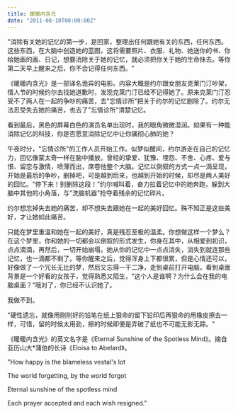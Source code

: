 ```yaml
---
title: 暖暖内含光
date: "2011-08-10T00:00:00Z"
---
```


"消除有关她的记忆的第一步，是回家，整理出任何跟她有关的东西，任何东西。这些东西，在大脑中创造她的蓝图，这将需要照片、衣服、礼物、她送你的书、你给她画的画、日记，想要消除关于她的记忆，就必须把你关于她的生命抹去。等你第二天早上醒来之后，你不会记得任何东西。"

《暖暖内含光》是一部译名诡异的电影。内容大概是约尔跟女朋友克莱门汀吵架，情人节的时候约尔去找她道歉时，发现克莱门汀已经不记得她了。原来克莱门汀忍受不了两人在一起的争吵的痛苦，去"忘情诊所"把关于约尔的记忆删除了。约尔无法忍受失去她的痛苦，也去了"忘情诊所"清楚记忆。

看到最后，黑色的屏幕白色的演员名单出现时，我的眼角微微湿润。如果有一种能消除记忆的科技，你是否愿意消除记忆中让你痛彻心肺的她？

午夜时分，"忘情诊所"的工作人员开始工作。似梦似醒间，约尔游走在自己的记忆力，回忆像蒙太奇一样在脑中播放。曾经的挚爱、犹豫、埋怨、不舍、心疼、爱与恨、留恋与激情，喷薄而出，席卷他整个大脑。记忆以倒叙的方式一点一滴呈现，开始是最后的争吵，删掉吧，可是越到后来，也越到开始的时候，却尽是两人美好的回忆。"停下来！别删除这段！"约尔喊叫着，奋力拉着记忆中的她奔跑，躲到大脑中其他的小角落，与"洗脑机器"抢夺着残余的记忆碎片。

约尔想忘掉失去她的痛苦，却不想失去跟她在一起的美好回忆。殊不知正是这些美好，才让她如此痛苦。

只能在梦里重温和她在一起的美好，真是残忍至极的温柔。你想做这样一个梦么？在这个梦里，你和她的一切都会以倒叙的形式发生，你身在其中，从相爱到初识，点点滴滴，再然后，一切开始崩塌，她从你的记忆中一点点消失，消失到就连那些记忆，也一滴都不剩了。等你醒来之后，觉得浑身上下都很累，但是心情还可以，好像做了一个冗长无比的梦，然后又忘得一干二净，走到桌前打开电脑，看到桌面背景是一个好看的女孩子，觉得熟悉又陌生，"这个人是谁啊？为什么会在我的电脑桌面？"哦对了，你已经不认识她了。

我做不到。

"硬性遗忘，就像用刚削好的铅笔在纸上狠命的留下铅印后再狠命的用橡皮擦去一样，可惜，留的时候太用劲，擦的时候即便是弄破了纸也不可能无影无踪。"

《暖暖内含光》的英文名字是《Eternal Sunshine of the Spotless Mind》。摘自亚历山大\*蒲伯的长诗《Eloisa to Abelard》。

"How happy is the blameless vestal's lot

The world forgetting, by the world forgot

Eternal sunshine of the spotless mind

Each prayer accepted and each wish resigned."
